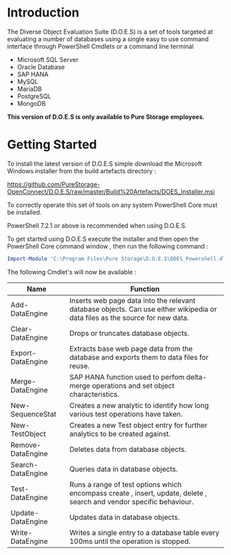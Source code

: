 # Introduction 
The Diverse Object Evaluation Suite (D.O.E.S) is a set of tools targeted at evaluating a number of databases using a single easy to use command interface through PowerShell Cmdlets or a command line terminal

- Microsoft SQL Server 
- Oracle Database 
- SAP HANA 
- MySQL
- MariaDB
- PostgreSQL
- MongoDB

**This version of D.O.E.S is only available to Pure Storage employees.** 

# Getting Started
To install the latest version of D.O.E.S simple download the Microsoft Windows installer from the build artefacts directory :

https://github.com/PureStorage-OpenConnect/D.O.E.S/raw/master/Build%20Artefacts/DOES_Installer.msi

To correctly operate this set of tools on any system PowerShell Core must be installed.

PowerShell 7.2.1 or above is recommended when using D.O.E.S. 

To get started using D.O.E.S execute the installer and then open the PowerShell Core command window , then run the following command :

```powershell
Import-Module 'C:\Program Files\Pure Storage\D.O.E.S\DOES_Powershell.dll'
```

The following Cmdlet's will now be available :

| Name              | Function                                                     |
| ----------------- | ------------------------------------------------------------ |
| Add-DataEngine    | Inserts web page data into the relevant database objects. Can use either wikipedia or data files as the source for new data. |
| Clear-DataEngine  | Drops or truncates database objects.                         |
| Export-DataEngine | Extracts base web page data from the database and exports them to data files for reuse. |
| Merge-DataEngine  | SAP HANA function used to perfom delta-merge operations and set object characteristics. |
| New-SequenceStat  | Creates a new analytic to identify how long various test operations have taken. |
| New-TestObject    | Creates a new Test object entry for further analytics to be created against. |
| Remove-DataEngine | Deletes data from database objects.                          |
| Search-DataEngine | Queries data in database objects.                            |
| Test-DataEngine   | Runs a range of test options which encompass create , insert, update, delete , search and vendor specific behaviour. |
| Update-DataEngine | Updates data in database objects.                            |
| Write-DataEngine  | Writes a single entry to a database table every 100ms until the operation is stopped. |

